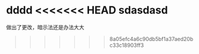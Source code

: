 dddd
<<<<<<< HEAD
sdasdasd
=======
做出了更改，暗示法还是办法大大
>>>>>>> 8a05efc4a6c90db5bf1a37aed20bc33c18903ff3
